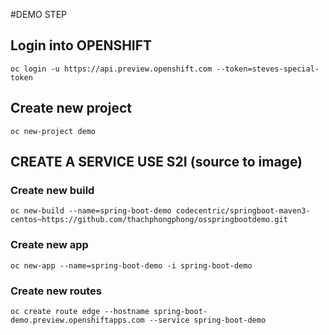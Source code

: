 #DEMO STEP

## Login into OPENSHIFT

```oc login -u https://api.preview.openshift.com --token=steves-special-token```

## Create new project

```oc new-project demo```

## CREATE A SERVICE USE S2I (source to image)

### Create new build

```oc new-build --name=spring-boot-demo codecentric/springboot-maven3-centos~https://github.com/thachphongphong/osspringbootdemo.git```

### Create new app

```oc new-app --name=spring-boot-demo -i spring-boot-demo```

### Create new routes

```oc create route edge --hostname spring-boot-demo.preview.openshiftapps.com --service spring-boot-demo```
